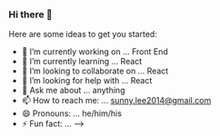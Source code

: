 ### Hi there 👋

Here are some ideas to get you started:

- 🔭 I’m currently working on ... Front End
- 🌱 I’m currently learning ... React
- 👯 I’m looking to collaborate on ... React
- 🤔 I’m looking for help with ... React
- 💬 Ask me about ... anything
- 📫 How to reach me: ... sunny.lee2014@gmail.com
- 😄 Pronouns: ... he/him/his
- ⚡ Fun fact: ... 
-->
